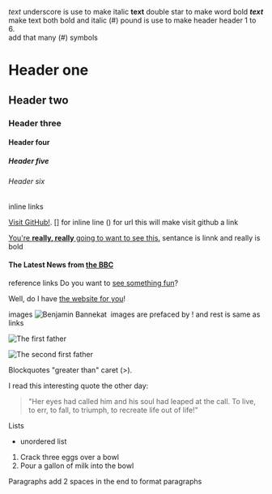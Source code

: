 
_text_  underscore is use to make italic
**text** double star to make word bold
**_text_** make text both bold and italic
(#) pound is use to make header
header 1 to 6.  
add that many (#) symbols
# Header one
## Header two
### Header three
#### Header four
##### Header five
###### Header six

inline links

[Visit GitHub!](www.github.com). [] for inline line () for url
this will make visit github a link

[You're **really, really** going to want to see this.](www.dailykitten.com)
sentance is linnk and really is bold
#### The Latest News from [the BBC](www.bbc.com/news)

reference links
Do you want to [see something fun][a fun place]?

Well, do I have [the website for you][another fun place]!

[a fun place]: www.zombo.com
[another fun place]: www.stumbleupon.com

images
![Benjamin Bannekat](https://octodex.github.com/images/bannekat.png)
![]()  images are prefaced by ! and rest is same as links


![The first father][First Father]

![The second first father][Second Father]

[First Father]: http://octodex.github.com/images/founding-father.jpg
[Second Father]:http://octodex.github.com/images/foundingfather_v2.png

Blockquotes
 "greater than" caret (>).

I read this interesting quote the other day:

>"Her eyes had called him and his soul had leaped at the call. To live, to err, to fall, to triumph, to recreate life out of life!"

Lists
* unordered list

1. Crack three eggs over a bowl
2. Pour a gallon of milk into the bowl

Paragraphs
add 2 spaces in the end to format paragraphs
